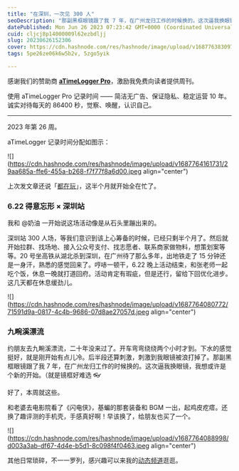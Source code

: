 ```yaml
---
title: "在深圳，一次见 300 人"
seoDescription: "那副黑框眼镜跟了我 7 年，在广州龙归工作的时候换的。这次逼我换眼镜，我想或许是个新的开始。"
datePublished: Mon Jun 26 2023 07:23:42 GMT+0000 (Coordinated Universal Time)
cuid: cljcj8p14000009l62ezbdljj
slug: 20230626152306
cover: https://cdn.hashnode.com/res/hashnode/image/upload/v1687763830974/efe44471-af0c-4db7-8693-bfcf1baad74c.jpeg
tags: 5pe26ze06k6w5b2v, 5zgo5yik

---
```


感谢我们的赞助商 [**aTimeLogger Pro**](https://atimelogger.pro/)，激励我免费向读者提供周刊。

使用 aTimeLogger Pro 记录时间 —— 简洁无广告、保证隐私、稳定运营 10 年。诚实对待每天的 86400 秒，觉察、唤醒，认识自己。

---

2023 年第 26 周。

aTimeLogger 记录时间分配如图示：

![](https://cdn.hashnode.com/res/hashnode/image/upload/v1687764161731/29aa685a-ffe6-455a-b268-f7f77f8a6d00.jpeg align="center")

上次发文章还说「[都在玩](http://mp.weixin.qq.com/s?__biz=MzI3MzU5MDA1OQ==&mid=2247487768&idx=1&sn=261798134678e214d491c43049cbc07b&chksm=eb21a35cdc562a4ad5fe682627ddc020a44fab5753446361a6125f42b31578eff238f28ae521&scene=21#wechat_redirect)」，这半个月就开始全在忙了。

### **6.22 得意忘形 × 深圳站**

我和 @奶油 一开始说这场活动像是从石头里蹦出来的。

深圳站 300 人场，等我们意识到该上心筹备的时候，已经只剩半个月了。然后就开始拉群、找场地、接入公众号支付、找志愿者、联系商家做物料，想策划案等等。20 号坐高铁从湖北杀到深圳，在广州待了那么多年，出地铁走了 15 分钟还是一身汗，熟悉的感觉回来了。哼哧一顿干，6.22 晚上活动结束，和张老师一起吃个饭，休息一晚就打道回府。活动肯定有瑕疵，但是还行，留给下回优化进步。这几天都在休息缓劲儿。

![](https://cdn.hashnode.com/res/hashnode/image/upload/v1687764080772/71591d9a-0817-4c4b-9686-07d8ae27057d.jpeg align="center")

### **九畹溪漂流**

约朋友去九畹溪漂流，二十年没来过了。开车弯弯绕绕两个小时才到。下水的感觉挺好，就是刚开始有点儿冷。后半段还算刺激，刺激到我眼镜被浪打掉了。那副黑框眼镜跟了我 7 年，在广州龙归工作的时候换的。这次逼我换眼镜，我想或许是个新的开始。（就是镜框好难选 👓

好了，本周就这些。

和老婆去电影院看了《闪电侠》，基蝙的那套装备和 BGM 一出，起鸡皮疙瘩。还换了趣评测的手机壳，手感真好啊！早该换了，给朋友也买了一个。

![](https://cdn.hashnode.com/res/hashnode/image/upload/v1687764088998/d003a3ab-df67-4d4e-b5d1-8c098f4f0463.jpeg align="center")

其他日常琐碎，不一一罗列，感兴趣可以来我的[动态频道](https://mp.weixin.qq.com/s/A_yK10ktL8Nl7RzsnGwzEg)逛逛。